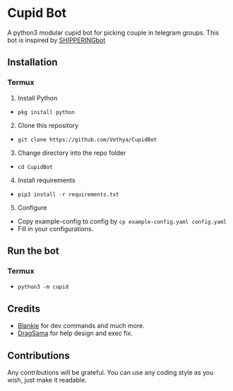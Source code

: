 # Cupid Bot
A python3 modular cupid bot for picking couple in telegram groups. This bot is inspired by [SHIPPERINGbot](https://t.me/SHIPPERINGbot)
## Installation
### Termux
1. Install Python
- `pkg install python`
2. Clone this repository
- `git clone https://github.com/Vethya/CupidBot`
3. Change directory into the repo folder
- `cd CupidBot`
4. Install requirements
- `pip3 install -r requirements.txt`
5. Configure
- Copy example-config to config by `cp example-config.yaml config.yaml`
- Fill in your configurations.
## Run the bot
### Termux
- `python3 -m cupid`
## Credits
- [Blankie](https://github.com/the-blank-x) for dev commands and much more.
- [DragSama](https://github.com/DragSama) for help design and exec fix.
## Contributions
Any contributions will be grateful. You can use any coding style as you wish, just make it readable.
